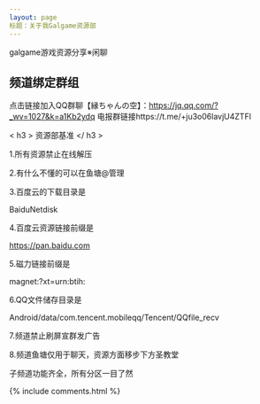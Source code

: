 ```yaml
---
layout: page
标题：关于我Galgame资源部
---
```


galgame游戏资源分享※闲聊

<h2> 频道绑定群组 </h2>  

点击链接加入QQ群聊【縁ちゃんの空】：https://jq.qq.com/?_wv=1027&k=a1Kb2ydq
电报群链接https://t.me/+ju3o06lavjU4ZTFl



< h3 > 资源部基准 </ h3 > 

1.所有资源禁止在线解压 

2.有什么不懂的可以在鱼塘@管理 

3.百度云的下载目录是

BaiduNetdisk 

4.百度云资源链接前缀是

https://pan.baidu.com

 5.磁力链接前缀是

magnet:?xt=urn:btih: 

6.QQ文件储存目录是

Android/data/com.tencent.mobileqq/Tencent/QQfile_recv

 7.频道禁止刷屏宣群发广告 

8.频道鱼塘仅用于聊天，资源方面移步下方圣教堂

子频道功能齐全，所有分区一目了然

{% include comments.html %}

